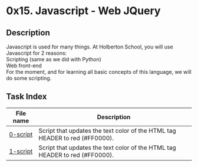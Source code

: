 # 0x15. Javascript - Web JQuery

## Description

Javascript is used for many things. At Holberton School, you will use Javascript for 2 reasons:<br>
    Scripting (same as we did with Python)<br>
    Web front-end<br>
For the moment, and for learning all basic concepts of this language, we will do some scripting.

## Task Index
|File name              |Description                         |
|-----------------------|------------------------------------|
|[0-script](0-script.js)|Script that updates the text color of the HTML tag HEADER to red (#FF0000).|
|[1-script](1-script.js)|Script that updates the text color of the HTML tag HEADER to red (#FF0000).|

